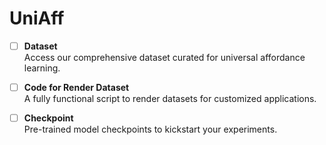 # UniAff
- [ ] **Dataset**  
  Access our comprehensive dataset curated for universal affordance learning.

- [ ] **Code for Render Dataset**  
  A fully functional script to render datasets for customized applications.

- [ ] **Checkpoint**  
  Pre-trained model checkpoints to kickstart your experiments.

